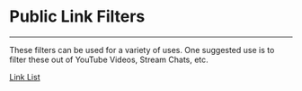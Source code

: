 # Public Link Filters
---
These filters can be used for a variety of uses. One suggested use is to filter these out of YouTube Videos, Stream Chats, etc.

[Link List](https://github.com/KensonPlays/Family-Friendly-Resources/blob/master/Public/Link%20Filters/links.txt)
